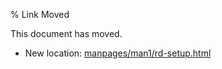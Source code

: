 % Link Moved

This document has moved.

* New location: [manpages/man1/rd-setup.html](manpages/man1/rd-setup.html)

